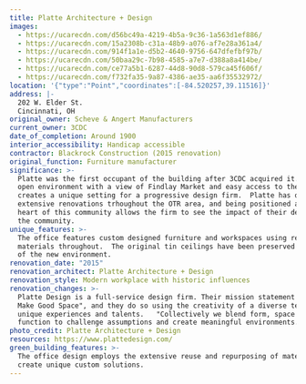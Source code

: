 ```yaml
---
title: Platte Architecture + Design
images:
  - https://ucarecdn.com/d56bc49a-4219-4b5a-9c36-1a563d1ef886/
  - https://ucarecdn.com/15a2308b-c31a-48b9-a076-af7e28a361a4/
  - https://ucarecdn.com/914f1a1e-d5b2-4640-9756-647dfefbf97b/
  - https://ucarecdn.com/50baa29c-7b98-4585-a7e7-d388a8a414be/
  - https://ucarecdn.com/ce77a5b1-6287-44d8-90d8-579ca45f606f/
  - https://ucarecdn.com/f732fa35-9a87-4386-ae35-aa6f35532972/
location: '{"type":"Point","coordinates":[-84.520257,39.11516]}'
address: |-
  202 W. Elder St.
  Cincinnati, OH
original_owner: Scheve & Angert Manufacturers
current_owner: 3CDC
date_of_completion: Around 1900
interior_accessibility: Handicap accessible
contractor: Blackrock Construction (2015 renovation)
original_function: Furniture manufacturer
significance: >-
  Platte was the first occupant of the building after 3CDC acquired it.  The
  open environment with a view of Findlay Market and easy access to the market
  creates a unique setting for a progressive design firm.  Platte has done
  extensive renovations trhoughout the OTR area, and being positioned at the
  heart of this community allows the firm to see the impact of their designs on
  the community.
unique_features: >-
  The office features custom designed furniture and workspaces using repurposed
  materials throughout.  The original tin ceilings have been preserved as part
  of the new environment.
renovation_date: "2015"
renovation_architect: Platte Architecture + Design
renovation_style: Modern workplace with historic influences
renovation_changes: >-
  Platte Design is a full-service design firm. Their mission statement is "We
  Make Good Space", and they do so using the creativity of a diverse team with
  unique experiences and talents.   "Collectively we blend form, space and
  function to challenge assumptions and create meaningful environments."
photo_credit: Platte Architecture + Design
resources: https://www.plattedesign.com/
green_building_features: >-
  The office design employs the extensive reuse and repurposing of materials to
  create unique custom solutions.
---
```

